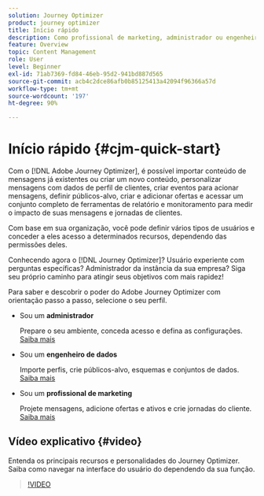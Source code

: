 ```yaml
---
solution: Journey Optimizer
product: journey optimizer
title: Início rápido
description: Como profissional de marketing, administrador ou engenheiro de dados, aprenda e descubra o potencial do Adobe Journey Optimizer por meio de uma orientação passo a passo.
feature: Overview
topic: Content Management
role: User
level: Beginner
exl-id: 71ab7369-fd84-46eb-95d2-941bd887d565
source-git-commit: acb4c2dce86afb0b85125413a42094f96366a57d
workflow-type: tm+mt
source-wordcount: '197'
ht-degree: 90%

---
```


# Início rápido {#cjm-quick-start}

Com o [!DNL Adobe Journey Optimizer], é possível importar conteúdo de mensagens já existentes ou criar um novo conteúdo, personalizar mensagens com dados de perfil de clientes, criar eventos para acionar mensagens, definir públicos-alvo, criar e adicionar ofertas e acessar um conjunto completo de ferramentas de relatório e monitoramento para medir o impacto de suas mensagens e jornadas de clientes.

Com base em sua organização, você pode definir vários tipos de usuários e conceder a eles acesso a determinados recursos, dependendo das permissões deles.

Conhecendo agora o [!DNL Journey Optimizer]? Usuário experiente com perguntas específicas? Administrador da instância da sua empresa? Siga seu próprio caminho para atingir seus objetivos com mais rapidez!

Para saber e descobrir o poder do Adobe Journey Optimizer com orientação passo a passo, selecione o seu perfil.

* Sou um **administrador**

  Prepare o seu ambiente, conceda acesso e defina as configurações. [Saiba mais](path/administrator.md)

* Sou um **engenheiro de dados**

  Importe perfis, crie públicos-alvo, esquemas e conjuntos de dados. [Saiba mais](path/data-engineer.md)

* Sou um **profissional de marketing**

  Projete mensagens, adicione ofertas e ativos e crie jornadas do cliente. [Saiba mais](path/marketer.md)

## Vídeo explicativo {#video}

Entenda os principais recursos e personalidades do Journey Optimizer. Saiba como navegar na interface do usuário do dependendo da sua função.

>[!VIDEO](https://video.tv.adobe.com/v/3424995?quality=12)
